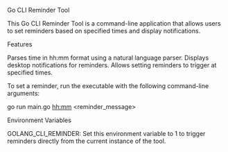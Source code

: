 Go CLI Reminder Tool

This Go CLI Reminder Tool is a command-line application that allows users to set reminders based on specified times and display notifications.

Features

Parses time in hh:mm format using a natural language parser.
Displays desktop notifications for reminders.
Allows setting reminders to trigger at specified times.

To set a reminder, run the executable with the following command-line arguments:

go run main.go <hh:mm> <reminder_message>

Environment Variables

GOLANG_CLI_REMINDER: Set this environment variable to 1 to trigger reminders directly from the current instance of the tool.
